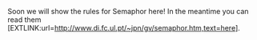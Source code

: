 Soon we will show the rules for Semaphor here! In the meantime you can read them [EXTLINK:url=http://www.di.fc.ul.pt/~jpn/gv/semaphor.htm,text=here].
